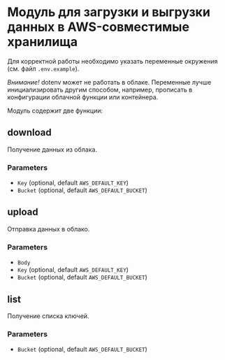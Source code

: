 # Модуль для загрузки и выгрузки данных в AWS-совместимые хранилища

Для корректной работы необходимо указать переменные 
окружения (см. файл `.env.example`).

*Внимание!* dotenv может не работать в облаке.
Переменные лучше инициализировать другим способом,
например, прописать в конфигурации облачной функции
или контейнера.

Модуль содержит две функции:

## download

Получение данных из облака.

### Parameters

*   `Key`   (optional, default `AWS_DEFAULT_KEY`)
*   `Bucket`   (optional, default `AWS_DEFAULT_BUCKET`)

## upload

Отправка данных в облако.

### Parameters

*   `Body` &#x20;
*   `Key`   (optional, default `AWS_DEFAULT_KEY`)
*   `Bucket`   (optional, default `AWS_DEFAULT_BUCKET`)

## list

Получение списка ключей.

### Parameters

*   `Bucket`   (optional, default `AWS_DEFAULT_BUCKET`)

